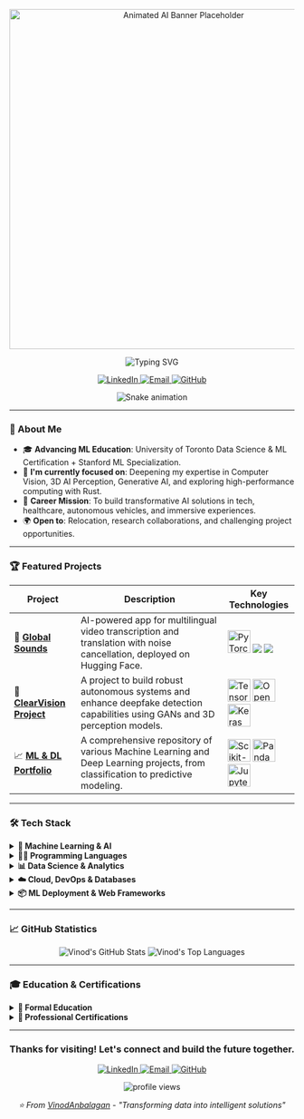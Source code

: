<!-- 
Hi Vinod! Here is the updated README with all icons animated.
I've kept the placeholder for your banner GIF as requested.
-->

<!-- 
STEP 1: YOUR ANIMATED BANNER
Replace the image source below with a URL to your chosen GIF.
-->
<p align="center">
  <img src="https://media.giphy.com/media/v1.Y2lkPTc5MGI3NjExMHdxOW10ZHNzN2w1NDc4cTRnbjAwZHVjMG53azRuc3dmb2cyNmVzbiZlcD12MV9pbnRlcm5hbF9naWZfYnlfaWQmY3Q9Zw/L1JjnyI3D7i00/giphy.gif" width="600" alt="Animated AI Banner Placeholder"/>
</p>

<!-- Typing SVG -->
<div align="center">
  <img src="https://readme-typing-svg.herokuapp.com?font=JetBrains+Mono&size=28&duration=3000&pause=1000&color=36BCF7&center=true&vCenter=true&width=600&lines=Vinod+Anbalagan;Machine+Learning+Engineer;AI+%26+Deep+Learning+Enthusiast;Transforming+Data+into+Intelligence" alt="Typing SVG" />
</div>

<!-- Social Links & Profile Views -->
<p align="center">
  <a href="https://www.linkedin.com/in/vinod-anbalagan/">
    <img src="https://img.shields.io/badge/LinkedIn-0077B5?style=for-the-badge&logo=linkedin&logoColor=white" alt="LinkedIn"/>
  </a>
  <a href="mailto:vinodanbalagan@gmail.com">
    <img src="https://img.shields.io/badge/Email-D14836?style=for-the-badge&logo=gmail&logoColor=white" alt="Email"/>
  </a>
  <a href="https://github.com/VinodAnbalagan">
    <img src="https://img.shields.io/badge/GitHub-100000?style=for-the-badge&logo=github&logoColor=white" alt="GitHub"/>
  </a>
</p>

<!-- 
STEP 2: GITHUB SNAKE GAME
This image will be generated automatically after you set up the GitHub Action (instructions below).
-->
<div align="center">
  <img src="https://raw.githubusercontent.com/VinodAnbalagan/VinodAnbalagan/output/github-contribution-grid-snake.svg" alt="Snake animation">
</div>

---

### 🚀 About Me

- 🎓 **Advancing ML Education**: University of Toronto Data Science & ML Certification + Stanford ML Specialization.
- 🔭 **I'm currently focused on**: Deepening my expertise in Computer Vision, 3D AI Perception, Generative AI, and exploring high-performance computing with Rust.
- 🤖 **Career Mission**: To build transformative AI solutions in tech, healthcare, autonomous vehicles, and immersive experiences.
- 🌍 **Open to**: Relocation, research collaborations, and challenging project opportunities.

---

### 🏆 Featured Projects

| Project                                                                | Description                                                                                             | Key Technologies                                                                                                                                                                                                                         |
| ---------------------------------------------------------------------- | ------------------------------------------------------------------------------------------------------- | ---------------------------------------------------------------------------------------------------------------------------------------------------------------------------------------------------------------------------------------- |
| 🎯 **[Global Sounds](https://github.com/VinodAnbalagan/global-sound)** | AI-powered app for multilingual video transcription and translation with noise cancellation, deployed on Hugging Face. | <a href="#"><img src="https://devanimate.vercel.app/api/v1/technologies/pytorch/original" alt="PyTorch" width="40" height="40" /></a> <a href="#"><img src="https://img.shields.io/badge/Hugging%20Face-FFD21E?style=flat-square&logo=huggingface&logoColor=black" /></a> <a href="#"><img src="https://img.shields.io/badge/Gradio-FFA500?style=flat-square&logo=gradio&logoColor=white" /></a> |
| 🧠 **[ClearVision Project](https://github.com/VinodAnbalagan/Deep_Learning)** | A project to build robust autonomous systems and enhance deepfake detection capabilities using GANs and 3D perception models. | <a href="#"><img src="https://devanimate.vercel.app/api/v1/technologies/tensorflow/original" alt="TensorFlow" width="40" height="40" /></a> <a href="#"><img src="https://devanimate.vercel.app/api/v1/technologies/opencv/original" alt="OpenCV" width="40" height="40" /></a> <a href="#"><img src="https://devanimate.vercel.app/api/v1/technologies/keras/original" alt="Keras" width="40" height="40" /></a> |
| 📈 **[ML & DL Portfolio](https://github.com/VinodAnbalagan/ML_Projects)** | A comprehensive repository of various Machine Learning and Deep Learning projects, from classification to predictive modeling. | <a href="#"><img src="https://devanimate.vercel.app/api/v1/technologies/scikitlearn/original" alt="Scikit-learn" width="40" height="40" /></a> <a href="#"><img src="https://devanimate.vercel.app/api/v1/technologies/pandas/original" alt="Pandas" width="40" height="40" /></a> <a href="#"><img src="https://devanimate.vercel.app/api/v1/technologies/jupyter/original" alt="Jupyter" width="40" height="40" /></a> |


---

### 🛠 Tech Stack

<!-- All icons are now animated where possible for maximum visual appeal -->
<p align="center">
<details>
  <summary><b>🤖 Machine Learning & AI</b></summary>
  <p align="center">
    <a href="#"><img src="https://devanimate.vercel.app/api/v1/technologies/tensorflow/original" alt="TensorFlow" width="45" height="45" /></a>
    <a href="#"><img src="https://devanimate.vercel.app/api/v1/technologies/pytorch/original" alt="PyTorch" width="45" height="45" /></a>
    <a href="#"><img src="https://devanimate.vercel.app/api/v1/technologies/scikitlearn/original" alt="Scikit-learn" width="45" height="45" /></a>
    <a href="#"><img src="https://devanimate.vercel.app/api/v1/technologies/keras/original" alt="Keras" width="45" height="45" /></a>
    <a href="#"><img src="https://devanimate.vercel.app/api/v1/technologies/opencv/original" alt="OpenCV" width="45" height="45" /></a>
    <a href="#"><img src="https://devanimate.vercel.app/api/v1/technologies/huggingface/original" alt="Hugging Face" width="45" height="45" /></a>
    <a href="#"><img src="https://img.shields.io/badge/MLflow-0194E2?style=for-the-badge&logo=mlflow&logoColor=white" alt="MLflow" /></a>
  </p>
</details>

<details>
  <summary><b>👨‍💻 Programming Languages</b></summary>
  <p align="center">
    <a href="#"><img src="https://devanimate.vercel.app/api/v1/technologies/python/original" alt="Python" width="45" height="45" /></a>
    <a href="#"><img src="https://devanimate.vercel.app/api/v1/technologies/mysql/original" alt="MySQL" width="45" height="45" /></a>
    <a href="#"><img src="https://devanimate.vercel.app/api/v1/technologies/rust/original" alt="Rust" width="45" height="45" /></a>
    <a href="#"><img src="https://devanimate.vercel.app/api/v1/technologies/java/original" alt="Java" width="45" height="45" /></a>
    <a href="#"><img src="https://devanimate.vercel.app/api/v1/technologies/go/original" alt="Go" width="45" height="45" /></a>
  </p>
</details>

<details>
  <summary><b>📊 Data Science & Analytics</b></summary>
  <p align="center">
    <a href="#"><img src="https://devanimate.vercel.app/api/v1/technologies/pandas/original" alt="Pandas" width="45" height="45" /></a>
    <a href="#"><img src="https://devanimate.vercel.app/api/v1/technologies/numpy/original" alt="NumPy" width="45" height="45" /></a>
    <a href="#"><img src="https://devanimate.vercel.app/api/v1/technologies/matplotlib/original" alt="Matplotlib" width="45" height="45" /></a>
    <a href="#"><img src="https://devanimate.vercel.app/api/v1/technologies/plotly/original" alt="Plotly" width="45" height="45" /></a>
    <a href="#"><img src="https://devanimate.vercel.app/api/v1/technologies/tableau/original" alt="Tableau" width="45" height="45" /></a>
    <a href="#"><img src="https://devanimate.vercel.app/api/v1/technologies/powerbi/original" alt="Power BI" width="45" height="45" /></a>
    <a href="#"><img src="https://devanimate.vercel.app/api/v1/technologies/jupyter/original" alt="Jupyter" width="45" height="45" /></a>
    <a href="#"><img src="https://devanimate.vercel.app/api/v1/technologies/apache_spark/original" alt="Apache Spark" width="45" height="45" /></a>
  </p>
</details>

<details>
  <summary><b>☁️ Cloud, DevOps & Databases</b></summary>
  <p align="center">
    <a href="#"><img src="https://devanimate.vercel.app/api/v1/technologies/aws/original" alt="AWS" width="45" height="45" /></a>
    <a href="#"><img src="https://devanimate.vercel.app/api/v1/technologies/azure/original" alt="Azure" width="45" height="45" /></a>
    <a href="#"><img src="https://devanimate.vercel.app/api/v1/technologies/gcp/original" alt="GCP" width="45" height="45" /></a>
    <a href="#"><img src="https://devanimate.vercel.app/api/v1/technologies/docker/original" alt="Docker" width="45" height="45" /></a>
    <a href="#"><img src="https://devanimate.vercel.app/api/v1/technologies/kubernetes/original" alt="Kubernetes" width="45" height="45" /></a>
    <a href="#"><img src="https://devanimate.vercel.app/api/v1/technologies/git/original" alt="Git" width="45" height="45" /></a>
    <a href="#"><img src="https://devanimate.vercel.app/api/v1/technologies/postgresql/original" alt="PostgreSQL" width="45" height="45" /></a>
    <a href="#"><img src="https://devanimate.vercel.app/api/v1/technologies/mongodb/original" alt="MongoDB" width="45" height="45" /></a>
    <a href="#"><img src="https://devanimate.vercel.app/api/v1/technologies/redis/original" alt="Redis" width="45" height="45" /></a>
  </p>
</details>

<details>
  <summary><b>📦 ML Deployment & Web Frameworks</b></summary>
  <p align="center">
    <a href="#"><img src="https://devanimate.vercel.app/api/v1/technologies/fastapi/original" alt="FastAPI" width="45" height="45" /></a>
    <a href="#"><img src="https://devanimate.vercel.app/api/v1/technologies/flask/original" alt="Flask" width="45" height="45" /></a>
    <a href="#"><img src="https://img.shields.io/badge/Streamlit-FF4B4B?style=for-the-badge&logo=streamlit&logoColor=white" alt="Streamlit" /></a>
    <a href="#"><img src="https://img.shields.io/badge/Gradio-FFA500?style=for-the-badge&logo=gradio&logoColor=white" alt="Gradio" /></a>
  </p>
</details>
</p>

---

### 📈 GitHub Statistics
<div align="center">
  <img src="https://github-readme-stats.vercel.app/api?username=VinodAnbalagan&show_icons=true&theme=graywhite&hide_border=true&custom_title=Vinod's%20GitHub%20Stats" alt="Vinod's GitHub Stats"/>
  <img src="https://github-readme-stats.vercel.app/api/top-langs/?username=VinodAnbalagan&layout=compact&theme=graywhite&hide_border=true&langs_count=10" alt="Vinod's Top Languages"/>
</div>

---

### 🎓 Education & Certifications
<details>
<summary><b>🏫 Formal Education</b></summary>
  
- 🏛️ University of Toronto - Data Science & Machine Learning Certification  
- 🏛️ Stanford University - Machine Learning Specialization  
- 🏛️ University of Windsor - Master of Applied Science - Electrical Engineering 
- 🏛️ Anna University - Bachelor of Engineering - Electronics and Communicaiton Engineering 
</details>
<details>
<summary><b>🏅 Professional Certifications</b></summary>
 
- 🔬 IBM - AI Developer Certification  
- 🤖 NVIDIA - AI Operations & Infrastructure Fundamentals  
- 📊 Wolfram Research - ML Statistical Foundations Professional Certificate  
- 📈 Google - Advanced Data Analytics Professional Certificate  
- 🏛️ University of Pennsylvania - AI, ML Essentials & Statistics 
- 🐍 OpenEDG Python Institute - Programming with Python Professional
- 🏛️ Ludwig Maximilian University Munich - Competitive Strategy & Organization Design 
- ☁️ AWS - Cloud Technical Essentials 
- 🐧 Canonical - Linux Professional Certification 
</details>

---

<div align="center">
  <h3>Thanks for visiting! Let's connect and build the future together.</h3>
  <p align="center">
  <a href="https://www.linkedin.com/in/vinod-anbalagan/">
    <img src="https://img.shields.io/badge/LinkedIn-0077B5?style=for-the-badge&logo=linkedin&logoColor=white" alt="LinkedIn"/>
  </a>
  <a href="mailto:vinodanbalagan@gmail.com">
    <img src="https://img.shields.io/badge/Email-D14836?style=for-the-badge&logo=gmail&logoColor=white" alt="Email"/>
  </a>
  <a href="https://github.com/VinodAnbalagan">
    <img src="https://img.shields.io/badge/GitHub-100000?style=for-the-badge&logo=github&logoColor=white" alt="GitHub"/>
  </a>
</p>
  <p>
    <img src="https://komarev.com/ghpvc/?username=VinodAnbalagan&label=Profile%20views&color=0e75b6&style=flat" alt="profile views" />
  </p>
  <i>⭐️ From <a href="https://github.com/VinodAnbalagan">VinodAnbalagan</a> - "Transforming data into intelligent solutions"</i>
</div>
